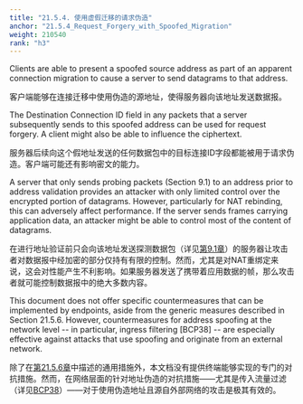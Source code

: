 ```yaml
---
title: "21.5.4. 使用虚假迁移的请求伪造"
anchor: "21.5.4_Request_Forgery_with_Spoofed_Migration"
weight: 210540
rank: "h3"
---
```


Clients are able to present a spoofed source address as part of an apparent connection migration to cause a server to send datagrams to that address.

客户端能够在连接迁移中使用伪造的源地址，使得服务器向该地址发送数据报。

The Destination Connection ID field in any packets that a server subsequently sends to this spoofed address can be used for request forgery. A client might also be able to influence the ciphertext.

服务器后续向这个假地址发送的任何数据包中的目标连接ID字段都能被用于请求伪造。客户端可能还有影响密文的能力。

A server that only sends probing packets (Section 9.1) to an address prior to address validation provides an attacker with only limited control over the encrypted portion of datagrams. However, particularly for NAT rebinding, this can adversely affect performance. If the server sends frames carrying application data, an attacker might be able to control most of the content of datagrams.

在进行地址验证前只会向该地址发送探测数据包（详见[第9.1章]()）的服务器让攻击者对数据报中经加密的部分仅持有有限的控制。然而，尤其是对NAT重绑定来说，这会对性能产生不利影响。如果服务器发送了携带着应用数据的帧，那么攻击者就可能控制数据报中的绝大多数内容。

This document does not offer specific countermeasures that can be implemented by endpoints, aside from the generic measures described in Section 21.5.6. However, countermeasures for address spoofing at the network level -- in particular, ingress filtering [BCP38] -- are especially effective against attacks that use spoofing and originate from an external network.

除了在[第21.5.6章]()中描述的通用措施外，本文档没有提供终端能够实现的专门的对抗措施。然而，在网络层面的针对地址伪造的对抗措施——尤其是传入流量过滤（详见[BCP38]()）——对于使用伪造地址且源自外部网络的攻击是极其有效的。
